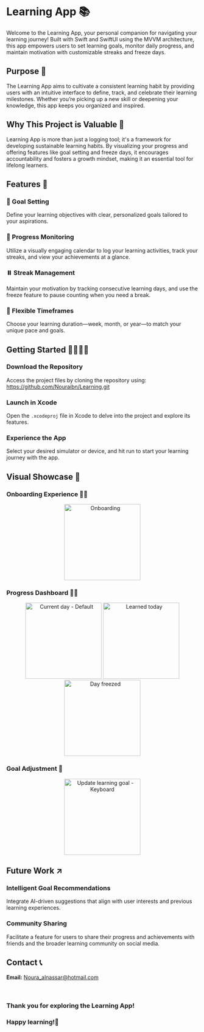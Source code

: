 # Learning App 📚

Welcome to the Learning App, your personal companion for navigating your learning journey! Built with Swift and SwiftUI using the MVVM architecture, this app empowers users to set learning goals, monitor daily progress, and maintain motivation with customizable streaks and freeze days.

## Purpose 🎯

The Learning App aims to cultivate a consistent learning habit by providing users with an intuitive interface to define, track, and celebrate their learning milestones. Whether you’re picking up a new skill or deepening your knowledge, this app keeps you organized and inspired.

## Why This Project is Valuable 🌟

Learning App is more than just a logging tool; it's a framework for developing sustainable learning habits. By visualizing your progress and offering features like goal setting and freeze days, it encourages accountability and fosters a growth mindset, making it an essential tool for lifelong learners.

## Features 🚀

### 🎯 Goal Setting
Define your learning objectives with clear, personalized goals tailored to your aspirations.

### 📅 Progress Monitoring
Utilize a visually engaging calendar to log your learning activities, track your streaks, and view your achievements at a glance.

### ⏸️ Streak Management
Maintain your motivation by tracking consecutive learning days, and use the freeze feature to pause counting when you need a break.

### 🔄 Flexible Timeframes
Choose your learning duration—week, month, or year—to match your unique pace and goals.

## Getting Started 🏃🏻‍♂️‍➡️

### Download the Repository
Access the project files by cloning the repository using: https://github.com/Nouraibn/Learning.git

### Launch in Xcode
Open the `.xcodeproj` file in Xcode to delve into the project and explore its features.

### Experience the App
Select your desired simulator or device, and hit run to start your learning journey with the app.

## Visual Showcase 📸

### Onboarding Experience 👋🏼
<p align="center">
    <img src="https://github.com/user-attachments/assets/b0daef35-8893-4547-9257-6c9cd6ef87ff" alt="Onboarding" width="200">
</p>

### Progress Dashboard 🦾🔥
<p align="center">
    <img src="https://github.com/user-attachments/assets/74b0e00e-67c4-4b93-8b7c-da62a21ca4b0" alt="Current day - Default" width="200">
    <img src="https://github.com/user-attachments/assets/7113b84c-5165-4de5-bea8-23860c70d667" alt="Learned today" width="200">
    <img src="https://github.com/user-attachments/assets/b77fa24a-4031-4272-b150-fc07cb06645c" alt="Day freezed" width="200">
</p>

### Goal Adjustment 📝
<p align="center">
    <img src="https://github.com/user-attachments/assets/3fae57c2-b11c-4e9e-b89a-3ea980d64a3d" alt="Update learning goal - Keyboard" width="200">
</p>



## Future Work ↗️

### Intelligent Goal Recommendations
Integrate AI-driven suggestions that align with user interests and previous learning experiences.

### Community Sharing
Facilitate a feature for users to share their progress and achievements with friends and the broader learning community on social media.

## Contact 📞
**Email:** Noura_alnassar@hotmail.com
<br><br><br>
### Thank you for exploring the Learning App! 
### Happy learning!🎉

